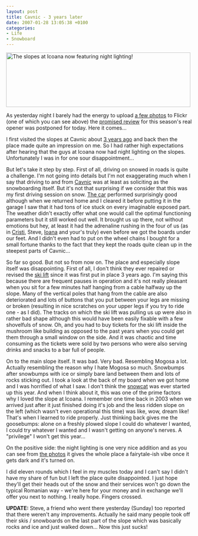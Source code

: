 ```yaml
---
layout: post
title: Cavnic - 3 years later
date: 2007-01-28 13:05:38 +0100
categories:
- Life
- Snowboard
---
```

<img src="http://www.rusiczki.net/blog/blogpics/cavnic_night_lighting.jpg" width="500" height="148" alt="The slopes at Icoana now featuring night lighting!" class="image" />

As yesterday night I barely had the energy to upload <a href="http://www.flickr.com/photos/janos/archives/date-taken/2007/01/27/">a few photos</a> to Flickr (one of which you can see above) the <a href="http://www.rusiczki.net/blog/archives/2007/01/26/the_weather_as_it_should_be">promised review</a> for this season's real opener was postponed for today. Here it comes...

I first visited the slopes at Cavnic about <a href="http://www.rusiczki.net/blog/archives/2004/02/21/snowboarding_trip">3 years ago</a> and back then the place made quite an impression on me. So I had rather high expectations after hearing that the guys at Icoana now had night lighting on the slopes. Unfortunately I was in for one sour disappointment...

But let's take it step by step. First of all, driving on snowed in roads is quite a challenge. I'm not going into details but I'm not exaggerating much when I say that driving to and from <a href="http://en.wikipedia.org/wiki/Cavnic">Cavnic</a> was at least as soliciting as the snowboarding itself. But it's not that surprising if we consider that this was my first driving session on snow. <a href="http://www.flickr.com/photos/janos/270080029/">The car</a> performed surprisingly good although when we returned home and I cleared it before putting it in the garage I saw that it had tons of ice stuck on every imaginable exposed part. The weather didn't exactly offer what one would call the optimal functioning parameters but it still worked out well. It brought us up there, not without emotions but hey, at least it had the adrenaline rushing in the four of us (as in <a href="http://astateofmind.pluto.ro">Cristi</a>, Steve, <a href="http://www.flickr.com/photos/ioana/">Ioana</a> and your's truly) even before we got the boards under our feet. And I didn't even had to put on the wheel chains I bought for a small fortune thanks to the fact that they kept the roads quite clean up in the steepest parts of Cavnic...

So far so good. But not so from now on. The place and especially slope itself was disappointing. First of all, I don't think they ever repaired or revised the <a href="http://en.wikipedia.org/wiki/Platter_lift">ski lift</a> since it was first put in place 3 years ago. I'm saying this because there are frequent pauses in operation and it's not really pleasant when you sit for a few minutes half hanging from a cable halfway up the slope. Many of the vertical poles that hang from the cable are also deteriorated and lots of buttons that you put between your legs are missing or broken (resulting in nice scratches on your upper legs if you try to ride one - as I did). The tracks on which the ski lift was pulling us up were also in rather bad shape although this would have been easily fixable with a few shovelfuls of snow. Oh, and you had to buy tickets for the ski lift inside the mushroom like building as opposed to the past years when you could get them through a small window on the side. And it was chaotic and time consuming as the tickets were sold by two persons who were also serving drinks and snacks to a bar full of people.

On to the main slope itself. It was bad. Very bad. Resembling Mogosa a lot. Actually resembling the reason why I hate Mogosa so much. Snowbumps after snowbumps with ice or simply bare land between them and lots of rocks sticking out. I took a look at the back of my board when we got home and I was horrified of what I saw. I don't think the <a href="http://en.wikipedia.org/wiki/Snowcat">snowcat</a> was ever started up this year. And when I think about it, this was one of the prime factors why I loved the slope at Icoana. I remember one time back in 2003 when we arrived just after it just finished doing it's job and the less ridden slope on the left (which wasn't even operational this time) was like, wow, dream like! That's when I learned to ride properly. Just thinking back gives me the goosebumps: alone on a freshly plowed slope I could do whatever I wanted, I could try whatever I wanted and I wasn't getting on anyone's nerves. A "privilege" I won't get this year...

On the positive side: the night lighting is one very nice addition and as you can see from <a href="http://www.flickr.com/photos/janos/archives/date-taken/2007/01/27/">the photos</a> it gives the whole place a fairytale-ish vibe once it gets dark and it's turned on.

I did eleven rounds which I feel in my muscles today and I can't say I didn't have my share of fun but I left the place quite disappointed. I just hope they'll get their heads out of the snow and their services won't go down the typical Romanian way - we're here for your money and in exchange we'll offer you next to nothing. I really hope. Fingers crossed.

<b>UPDATE:</b> Steve, a friend who went there yesterday (Sunday) too reported that there weren't any improvements. Actually he said many people took off their skis / snowboards on the last part of the slope which was basically rocks and ice and just walked down... Now this just sucks!
